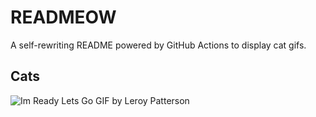 # READMEOW

A self-rewriting README powered by GitHub Actions to display cat gifs.

## Cats

![Im Ready Lets Go GIF by Leroy Patterson](https://media3.giphy.com/media/CjmvTCZf2U3p09Cn0h/200.gif?cid=9acd02daa4faw3igz5h7r5j6axd6icgxm1uolpmnth9jh2gv&ep=v1_gifs_search&rid=200.gif&ct=g)
